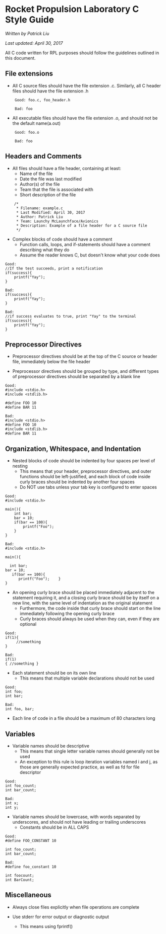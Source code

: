 Rocket Propulsion Laboratory C Style Guide
==========================================

*Written by Patrick Liu*

*Last updated: April 30, 2017*

All C code written for RPL purposes should follow the guidelines outlined
in this document.

File extensions
---------------

*  All C source files should have the file extension .c. 
   Similarly, all C header files should have the file extension .h

        Good: foo.c, foo_header.h

        Bad: foo

*  All executable files should have the file extension .o, and 
   should not be the default name(a.out) 

        Good: foo.o

        Bad: foo


Headers and Comments
--------------------

*  All files should have a file header, containing at least:
   +   Name of the file
   +   Date the file was last modified
   +   Author(s) of the file
   +   Team that the file is associated with
   +   Short description of the file
<!-- -->
        /*
         * Filename: example.c
         * Last Modified: April 30, 2017
         * Author: Patrick Liu
         * Team: Launchy McLaunchface/Avionics
         * Description: Example of a file header for a C source file
         */

* Complex blocks of code should have a comment 
   +   Function calls, loops, and if-statements should have a 
       comment describing what they do
   +   Assume the reader knows C, but doesn't know what your code does

 <!-- -->
    Good: 
    //If the test succeeds, print a notification
    if(success){
        printf("Yay");
    }  

    Bad:
    if(success){
        printf("Yay");
    }
          
    Bad:
    //if success evaluates to true, print "Yay" to the terminal
    if(success){
        printf("Yay");
    }
  
Preprocessor Directives
-----------------------

*  Preprocessor directives should be at the top of the C source or header file,
   immediately below the file header
 
*  Preprocessor directives should be grouped by type, and different types
   of preprocessor directives should be separated by a blank line
<!-- -->
    Good:
    #include <stdio.h>
    #include <stdlib.h>

    #define FOO 10
    #define BAR 11

    Bad:
    #include <stdio.h>
    #define FOO 10
    #include <stdlib.h>
    #define BAR 11

Organization, Whitespace, and Indentation
-----------------------------------------

*   Nested blocks of code should be indented by four spaces per level of
    nesting
    +   This means that your header, preprocessor directives, and outer 
        functions should be left-justified, and each block of code inside
	curly braces should be indented by another four spaces
    +   Do NOT use tabs unless your tab key is configured to enter spaces
<!-- -->
    Good:
    #include <stdio.h>

    main(){      
        int bar;
        bar = 10;
        if(bar == 100){
            printf("Foo");
        }
    }

    Bad: 
    #include <stdio.h>

    main(){
    
      int bar;
 	bar = 10;
       if(bar == 100){
          printf("Foo");	}
    }

*   An opening curly brace should be placed immediately adjacent to 
    the statement requiring it, and a closing curly brace should be 
    by itself on a new line, with the same level of indentation as the 
    original statement
    +   Furthermore, the code inside that curly brace should start on the
        line immediately following the opening curly brace
    +   Curly braces should always be used when they can, even if they are 
        optional
<!-- -->

    Good:
    if(1){
         //something
    }

    Bad:
    if(1)
    { //something }
 
*   Each statement should be on its own line
    +   This means that multiple variable declarations should not be used
<!-- -->
    
    Good:
    int foo;
    int bar;

    Bad:
    int foo, bar;

*   Each line of code in a file should be a maximum of 80 characters long

Variables
--------

*   Variable names should be descriptive
    +   This means that single letter variable names should 
        generally not be used
    +   An exception to this rule is loop iteration variables named i and j,
        as those are generally expected practice, as well as fd for file
	descriptor
<!-- -->
    Good:
    int foo_count;
    int bar_count;

    Bad:
    int x;
    int y;

*   Variable names should be lowercase, with words separated by underscores,
    and should not have leading or trailing underscores
    +   Constants should be in ALL CAPS

<!-- -->
    Good:
    #define FOO_CONSTANT 10

    int foo_count;
    int bar_count;

    Bad:
    #define foo_constant 10

    int foocount;
    int BarCount;

Miscellaneous
-------------

*   Always close files explicitly when file operations are complete

*   Use stderr for error output or diagnostic output 
    +   This means using fprintf()


